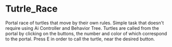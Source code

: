 # Tutrle_Race
Portal race of turtles that move by their own rules. Simple task that doesn't require using Ai Controller and Behavior Tree. Turtles are called from the portal by clicking on the buttons, the number and color of which correspond to the portal. Press E in order to call the turtle, near the desired button.
